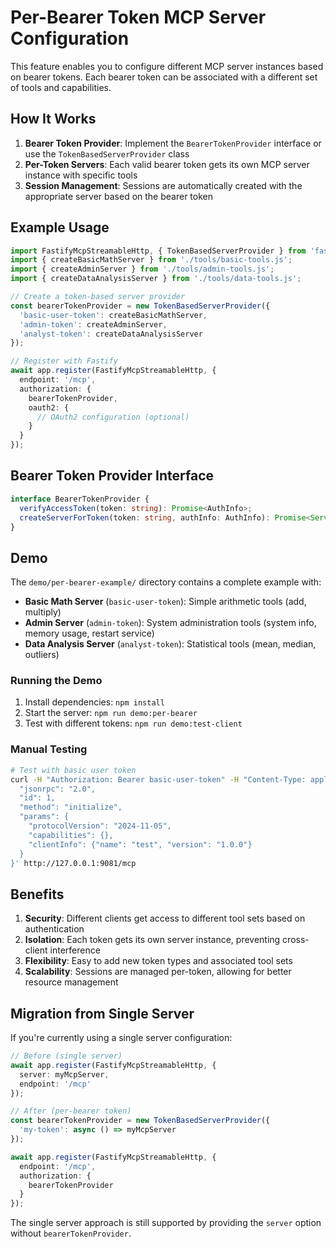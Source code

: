 # Per-Bearer Token MCP Server Configuration

This feature enables you to configure different MCP server instances based on bearer tokens. Each bearer token can be associated with a different set of tools and capabilities.

## How It Works

1. **Bearer Token Provider**: Implement the `BearerTokenProvider` interface or use the `TokenBasedServerProvider` class
2. **Per-Token Servers**: Each valid bearer token gets its own MCP server instance with specific tools
3. **Session Management**: Sessions are automatically created with the appropriate server based on the bearer token

## Example Usage

```typescript
import FastifyMcpStreamableHttp, { TokenBasedServerProvider } from 'fastify-mcp-server';
import { createBasicMathServer } from './tools/basic-tools.js';
import { createAdminServer } from './tools/admin-tools.js';
import { createDataAnalysisServer } from './tools/data-tools.js';

// Create a token-based server provider
const bearerTokenProvider = new TokenBasedServerProvider({
  'basic-user-token': createBasicMathServer,
  'admin-token': createAdminServer,
  'analyst-token': createDataAnalysisServer
});

// Register with Fastify
await app.register(FastifyMcpStreamableHttp, {
  endpoint: '/mcp',
  authorization: {
    bearerTokenProvider,
    oauth2: {
      // OAuth2 configuration (optional)
    }
  }
});
```

## Bearer Token Provider Interface

```typescript
interface BearerTokenProvider {
  verifyAccessToken(token: string): Promise<AuthInfo>;
  createServerForToken(token: string, authInfo: AuthInfo): Promise<Server>;
}
```

## Demo

The `demo/per-bearer-example/` directory contains a complete example with:

- **Basic Math Server** (`basic-user-token`): Simple arithmetic tools (add, multiply)
- **Admin Server** (`admin-token`): System administration tools (system info, memory usage, restart service)
- **Data Analysis Server** (`analyst-token`): Statistical tools (mean, median, outliers)

### Running the Demo

1. Install dependencies: `npm install`
2. Start the server: `npm run demo:per-bearer`
3. Test with different tokens: `npm run demo:test-client`

### Manual Testing

```bash
# Test with basic user token
curl -H "Authorization: Bearer basic-user-token" -H "Content-Type: application/json" -d '{
  "jsonrpc": "2.0",
  "id": 1,
  "method": "initialize",
  "params": {
    "protocolVersion": "2024-11-05",
    "capabilities": {},
    "clientInfo": {"name": "test", "version": "1.0.0"}
  }
}' http://127.0.0.1:9081/mcp
```

## Benefits

1. **Security**: Different clients get access to different tool sets based on authentication
2. **Isolation**: Each token gets its own server instance, preventing cross-client interference
3. **Flexibility**: Easy to add new token types and associated tool sets
4. **Scalability**: Sessions are managed per-token, allowing for better resource management

## Migration from Single Server

If you're currently using a single server configuration:

```typescript
// Before (single server)
await app.register(FastifyMcpStreamableHttp, {
  server: myMcpServer,
  endpoint: '/mcp'
});

// After (per-bearer token)
const bearerTokenProvider = new TokenBasedServerProvider({
  'my-token': async () => myMcpServer
});

await app.register(FastifyMcpStreamableHttp, {
  endpoint: '/mcp',
  authorization: {
    bearerTokenProvider
  }
});
```

The single server approach is still supported by providing the `server` option without `bearerTokenProvider`.